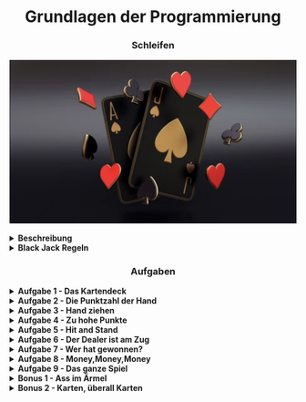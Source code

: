 <h1 align="center">Grundlagen der Programmierung</h1>
<h3 align="center">Schleifen</h3>

<p align="center">
  <img src="img/BlackJack.png" />
</p>

<details>
<summary> <b> Beschreibung </b> </summary>


Willkommen zurück zu den Übungen an Tag 25. Heute wiederholen wir alles, was wir diese Woche gelernt haben.

Aber damit es uns nicht langweilig wird, werden wir die heutigen Aufgaben wieder in ein größeres Projekt packen.
Wir wollten vor 2 Wochen mit unseren Freund/innen Karten spielen.
Heute hat leider niemand Zeit mit uns Karten zu spielen.
Aber macht nichts! Wir programmieren uns unser eigenes Spiel!

Heute gibt es eine Runde Black Jack!

</details>

<details>
<summary> <b> Black Jack Regeln </b> </summary>
<h3 align="center">Black Jack Regeln</h3>
<br>

Hier erstmal die Regeln, mit denen wir spielen werden:

Beim Blackjack spielt man gegen den Dealer. Bei uns wird der Dealer von unserem Programm gespielt.
Das Ziel des Spiels besteht darin, den Dealer zu schlagen.
Dafür müsst ihr mit zwei oder mehr Spielkarten näher an 21 Punkte kommen, als der Dealer.
Habt ihr den gleichen Wert wie der Dealer ist es ein Unentschieden.
Habt ihr am Ende mehr als 21 Punkte, oder habt ihr weniger Punkte als der Dealer,
habt ihr verloren.


Beim BlackJack spielt man um Geld, das heißt wir müssen vor jeder Runde Geld einsetzen.
Entweder verlieren wir oder wir verdoppeln unseren Einsatz.
Bei einem Unentschieden bekommen wir unser Geld wieder.


<b>Jede Runde sieht wie folgt aus:</b>

Zuerst bekommt der Spieler und der Dealer zwei Karten.
Der Spieler sieht dabei nur eine Karte des Dealers, die andere ist verdeckt.
Der Spieler darf so lange er will weitere Karten ziehen, außer er hat bereits mehr als 
21 Punkte, dann hat er die Runde verloren.
Sobald der Spieler zufrieden ist und nicht über 21 Punkte hat, 
wird die Hand des Dealers aufgedeckt.
Nun muss der Dealer so lange Karten ziehen, bis er mindestens 17 Punkte hat.
Kommt der Dealer dabei über 21 Punkte, hat der Dealer verloren.

<b>Wer hat gewonnen?</b>

- Der Spieler hat gewonnen, wenn er mehr Punkte hat, als der Dealer.  
- Der Spieler hat direkt gewonnen, wenn er mit den ersten beiden Karten auf 21 Punkte kommt.  
- Kommt der Dealer auf über 21 Punkte, hat der Spieler gewonnen.




<b>Die Kartenwerte (Punkte):</b>  

Bei Black Jack müsst ihr euch nicht um die Farben kümmern, es Zählen nur die Zahlen.
Dabei gilt, das jede Zahl auf der Karte auch den Wert hat.
Also eine Herz 2 bringt 2 Punkte, eine Herz 3 bringt 3 Punkte, usw.
Bube, Dame und König bringen 10 Punkte und das Ass bringt manchmal 1 Punkt und manchmal 11
(Wir vereinfachen unser Black-Jack, hier bringt ein Ass erstmal 11 Punkte).
Ihr sehr es auch nochmal auf dem Bild unten.

<p align="center">
  <img src="img/KartenWerte.png"/>
</p>




</details>

<h3 align="center">Aufgaben</h3>

<details>
<summary> <b> Aufgabe 1 - Das Kartendeck </b> </summary>


Heute programmieren wir eine vereinfachte Version des beliebten amerikanischen Spiels “Black Jack”.  
In unserem Programm ist eine Karte dargestellt als ein String, z.B.: `"Kreuz 7"`
und ein Deck ist eine Liste mit Karten, also eine Liste vom Typ String.

Wir haben euch 
bereits einige Funktionen zur Verfügung gestellt, die euch dabei helfen werden.
Wir stellen euch folgende 3 Funktionen zur Verfügung:


<b>mischen():</b> 

Diese Funktion erwartet ein Deck als MutableListe.  
Es mischt dieses durch.

<b>karteZiehen():</b> 

Diese Funktion erwartet ein Deck als MutableListe.  
Es zieht die oberste Karte des Decks und gibt die Karte als Rückgabewert wieder.

<b>kartenWert():</b> 

Diese Funktion erwartet eine Karte als String.  
Sie berechnet die Punkte der Karte in BlackJack und gibt ihn als Integer zurück.

Unter der globalen Konstanten “kartendeck” findet ihr ein Deck von Karten. Dieses Deck sollte von eurem Code nicht 
verändert werden. Wenn ihr also mit einem Deck von Karten arbeiten möchtet, macht euch eine Kopie davon, 
z.B. mit .toMutableList().
Ein Beispiel dazu findet ihr bereits in der main() Funktion.

</details>


<details>
<summary> <b> Aufgabe 2 - Die Punktzahl der Hand </b> </summary>

Zuerst benötigen wir eine Funktion, die die gesamte Punktzahl einer Hand zurückgibt.  
Eine Hand von Karten wird als MutableListe von Karten (Strings) dargestellt (Siehe Aufgabe1).  
Erstellt eine Funktion mit einem geeigneten Namen, Parameter(n) und Rückgabewert.  
In dieser Funktion solltet ihr mithilfe einer Schleife die gesamte Punktzahl einer Hand berechnen.  
Ein Ass ist hier 11 Punkte wert.  
Die Punktzahl einer Karte erhält man über die Funktion kartenWert().


Testet anschließend diese Funktion in der main()-Funktion mit einigen Beispiel Händen.

</details>

<details>
<summary> <b> Aufgabe 3 - Hand ziehen </b> </summary>

Als nächstes benötigen wir eine Funktion, die eine Hand zurückgibt.  
Die Funktion soll als Parameter ein Deck bekommen, von dem die Karten
gezogen werden und einen Parameter, das angibt, ob die Hand 
für den Spieler oder für den Computer ist.
In der Funktion werden dann zwei Karten vom Deck
gezogen und in die Hand gelegt.  
Wenn die Hand für den Spieler ist, gib beide Karten über die Konsole aus.  
Wenn die Hand für den Computer ist, gib die Karte von den zwei Karten
in der Konsole aus, die mehr Punkte wert ist.  
Anschließend wird die Hand zurückgegeben.

Denkt dran, das Deck mindestens einmal (mit der kartenMischen()-Funktion) gemischt zu haben,  
bevor du davon Karten ziehst.

Testet innerhalb der main() aus, ob eure Funktion richtig funktioniert.
</details>



<details>
<summary> <b> Aufgabe 4 - Zu hohe Punkte </b> </summary>


Nun benötigen wir eine Funktion, die testet, ob eine Hand mehr als 21 Punkte hat und somit verloren hat. Als Parameter 
erwartet die Funktion eine Hand als MutableList, und als Rückgabewert bekommt man einen Boolean. 
Wenn die Hand mehr als 21 Punkte wert ist, ist der Boolean true, ansonsten false.

</details>


<details>
<summary> <b> Aufgabe 5 - Hit and Stand </b> </summary>

Als nächstes benötigen wir eine Funktion, die dem Spieler ermöglicht, weitere Karten 
ziehen zu können.
Der Spieler wird über die Konsole gefragt, ob er eine weitere Karte ziehen möchte ("hit")
oder ob er es lassen will ("stand").
Die Antwort des Spielers wird über die Konsole mit der readln()-Funktion eingelesen.

Nachdem eine Karte gezogen wurde, soll die aktualisierte Hand und die Punktzahl
der Hand über die Konsole ausgegeben werden.  
Ebenfalls muss nach jeder gezogenen Karte zunächst geprüft werden, ob die Hand verloren 
hat, also ob die Hand mehr als 21 Punkte wert ist.

Schreibt euch also eine geeignete Schleife, die so lange läuft, bis der Spieler verloren hat, oder keine Karten 
mehr ziehen möchte.

</details>

<details>
<summary> <b> Aufgabe 6 - Der Dealer ist am Zug </b> </summary>

Wenn der Spieler keine Karten mehr möchte, zieht der Dealer.
Der Dealer ist verpflichtet, neue Karten zu ziehen, solange seine Hand weniger als 17 Punkte wert ist.
Ist seine Hand mehr als 17 Punkte wert, hört der Dealer auf zu ziehen.  
Schreibt euch dafür wieder eine geeignete Schleife.  
Ihr solltet auch hier nach jeder gezogenen Hand überprüfen, ob der Dealer bereits verloren (Punktezahl der Hand > 21) hat.
</details>

<details>
<summary> <b> Aufgabe 7 - Wer hat gewonnen? </b> </summary>

Wenn auch der Dealer keine Karten mehr zieht, wird entschieden, wer diese Runde gewinnt.
Vergleicht dazu den Wert der beiden Hände und gebt den entsprechenden Gewinner in der Konsole aus. Wenn der Spieler
oder Dealer bereits zuvor ausgeschieden ist, könntet ihr bereits vorher den Gewinner bestimmen.
</details>

<details>
<summary> <b> Aufgabe 8 - Money,Money,Money </b> </summary>

Black Jack wird in der Regel mit Geld Einsätzen gespielt, die wir nun in dieser Aufgabe hinzufügen.
Legt zunächst erstmal ein Konto an, welches das Guthaben der Spieler speichert. Erstellt das Konto mit
einem Startwert von 100 Euro.

Am Anfang einer Spielrunde soll der Spieler nun gefragt werden, wie viel Geld er davon einsetzen möchte. 
Prüft dabei, ob auch genug Geld auf dem Konto ist. Verhindert, dass der Spieler mit einer falschen Eingabe euer 
Programm zum Absturz führen kann.

Am Ende einer Spielrunde soll automatisch dem Konto der entsprechende Gewinn oder Verlust zugeschrieben werden. 
Bei einem Sieg erhält man das Doppelte des Einsatzes als Gewinn. Bei Unentschieden bekommt man seinen Einsatz zurück.
Bei einer Niederlage verliert man seinen Einsatz.
</details>

<details>
<summary> <b> Aufgabe 9 - Das ganze Spiel </b> </summary>

Nun sollten wir alle Bausteine besitzen, um die komplette Logik von BlackJack zu erstellen. Innerhalb eurer main()-Funktion
sollt ihr dafür eine Schleife implementieren, die solange neue Spielrunden beginnt, bis der Spieler kein
Geld mehr hat, oder aufhören möchte zu spielen.
</details>

<details>
<summary> <b> Bonus 1 - Ass im Ärmel </b> </summary>


In Black Jack ist der Wert des Asses flexibel. Wenn eine Hand, die ein Ass enthält, einen Wert von 21 übersteigt,
wird das Ass als 1 Punkt gewertet. Überlegt euch, wie ihr diese Regel in euer Spiel mit einbauen könnt.
</details>


<details>
<summary> <b> Bonus 2 - Karten, überall Karten </b> </summary>


Normalerweise wird Blackjack nicht mit einem einzelnen Kartendeck gespielt. In den meisten Casinos mischt man 6 Decks 
von Karten zusammen. In diesem Fall wird nicht nach jeder Spielrunde gemischt, sondern z.B nur alle 5 Runden, oder wenn
das Deck fast leer ist (z.B weniger als 20 Karten).
Überlegt euch wieder, wie ihr diese Extra Regel in euer Spiel mit einbauen könnt.  
</details>